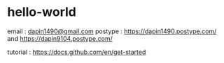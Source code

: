 # hello-world
email : dapin1490@gmail.com
postype : https://dapin1490.postype.com/ and https://dapin9104.postype.com/

tutorial : https://docs.github.com/en/get-started
